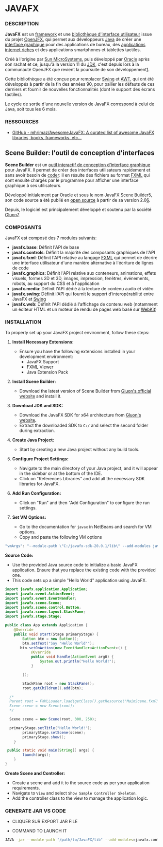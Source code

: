 # JAVAFX

### DESCRIPTION

**JavaFX** est un [framework](https://fr.wikipedia.org/wiki/Framework "Framework") et une [bibliothèque d'interface utilisateur](https://fr.wikipedia.org/wiki/Biblioth%C3%A8que_graphique "Bibliothèque graphique") issue du projet [OpenJFX](https://fr.wikipedia.org/wiki/OpenJFX "OpenJFX"), qui permet aux développeurs [Java](https://fr.wikipedia.org/wiki/Java_(langage) "Java (langage)") de créer une [interface graphique](https://fr.wikipedia.org/wiki/Interface_graphique "Interface graphique") pour des applications de bureau, des [applications internet riches](https://fr.wikipedia.org/wiki/Rich_desktop_application "Rich desktop application") et des applications smartphones et tablettes tactiles.

Créé à l'origine par [Sun MicroSystems](https://fr.wikipedia.org/wiki/Sun_Microsystems "Sun Microsystems"), puis développé par [Oracle](https://fr.wikipedia.org/wiki/Oracle_(entreprise) "Oracle (entreprise)") après son rachat et ce, jusqu'à la version 11 du [JDK](https://fr.wikipedia.org/wiki/Java_Development_Kit "Java Development Kit"), c'est depuis lors à la communauté OpenJFX que revient la poursuite de son développement[1](https://fr.wikipedia.org/wiki/JavaFX#cite_note-1).

Cette bibliothèque a été conçue pour remplacer [Swing](https://fr.wikipedia.org/wiki/Swing_(Java) "Swing (Java)") et [AWT](https://fr.wikipedia.org/wiki/Abstract_Window_Toolkit "Abstract Window Toolkit"),
 qui ont été développés à partir de la fin des années 90, pour pallier 
les défauts de ces derniers et fournir de nouvelles fonctionnalités 
(dont le support des écrans tactiles).

Le cycle de sortie d'une nouvelle version de JavaFX correspond à celui de Java, soit tous les 6 mois.

### RESSOURCES

- [GitHub - mhrimaz/AwesomeJavaFX: A curated list of awesome JavaFX libraries, books, frameworks, etc...](https://github.com/mhrimaz/AwesomeJavaFX) 

## Scene Builder: l'outil de conception d'interfaces

**Scene Builder** est un [outil interactif de conception d'interface graphique](https://fr.wikipedia.org/wiki/Constructeur_d%27interface_graphique "Constructeur d'interface graphique") pour JavaFX. Il permet de créer des interfaces utilisateurs rapidement et sans avoir besoin de [coder](https://fr.wikipedia.org/wiki/Programmation_informatique "Programmation informatique"): il en résulte des fichiers au format [FXML](https://fr.wikipedia.org/wiki/FXML "FXML") qui sont ensuite chargés par le programme pour afficher une interface graphique à ses utilisateurs.

Développé initialement par Oracle et sous le nom JavaFX Scene Builder[5](https://fr.wikipedia.org/wiki/JavaFX#cite_note-5), son code source a été publié en [open source](https://fr.wikipedia.org/wiki/Open_source "Open source") à partir de sa version 2.0[6](https://fr.wikipedia.org/wiki/JavaFX#cite_note-6).

Depuis, le logiciel est principalement développé et soutenu par la société [Gluon](https://fr.wikipedia.org/w/index.php?title=Gluon_(entreprise)&action=edit&redlink=1 "Gluon (entreprise) (page inexistante)")[7](https://fr.wikipedia.org/wiki/JavaFX#cite_note-7).

### COMPOSANTS

JavaFX est composé des 7 modules suivants:

- **javafx.base**: Définit l'API de base
- **javafx.controls**: Définit la majorité des composants graphiques de l'API
- **javafx.fxml**: Définit l'API relative au langage [FXML](https://fr.wikipedia.org/wiki/FXML "FXML") qui permet de décrire une interface utilisateur d'une manière alternative à l'écriture de lignes de code
- **javafx.graphics**: Définit l'API relative aux conteneurs, 
  animations, effets visuels, formes 2D et 3D, images, impression, 
  fenêtres, événements, robots, au support du CSS et à l'application
- **javafx.media**: Définit l'API dédié à la lecture de contenu audio et vidéo
- **javafx.swing**: Définit l'API qui fournit le support d’interopérabilité entre JavaFX et [Swing](https://fr.wikipedia.org/wiki/Swing_(Java) "Swing (Java)")
- **javafx.web**: Définit l'API dédié à l'affichage de contenu web (notamment un éditeur HTML et un moteur de rendu de pages web basé sur [WebKit](https://fr.wikipedia.org/wiki/WebKit "WebKit"))

### **INSTALLATION**

To properly set up your JavaFX project environment, follow these steps:

1. **Install Necessary Extensions:**
   
   - Ensure you have the following extensions installed in your development environment:
     - JavaFX Support
     - FXML Viewer
     - Java Extension Pack

2. **Install Scene Builder:**
   
   - Download the latest version of Scene Builder from [Gluon's official website](https://gluonhq.com/scene-builder-17-release/) and install it.

3. **Download JDK and SDK:**
   
   - Download the JavaFX SDK for x64 architecture from [Gluon's website](https://gluonhq.com/products/javafx/).
   - Extract the downloaded SDK to `C:/` and select the second folder during extraction.

4. **Create Java Project:**
   
   - Start by creating a new Java project without any build tools.

5. **Configure Project Settings:**
   
   - Navigate to the main directory of your Java project, and it will appear in the sidebar or at the bottom of the IDE.
   - Click on "References Libraries" and add all the necessary SDK libraries for JavaFX.

6. **Add Run Configuration:**
   
   - Click on "Run" and then "Add Configuration" to configure the run settings.

7. **Set VM Options:**
   
   - Go to the documentation for `javax` in NetBeans and search for VM options.
   - Copy and paste the following VM options

```java
"vmArgs": "--module-path \"C:/javafx-sdk-20.0.1/lib\" --add-modules javafx.controls,javafx.fxml"
```

**Source Code:**

- Use the provided Java source code to initialize a basic JavaFX application. Ensure that you replace the existing code with the provided one.
- This code sets up a simple "Hello World" application using JavaFX.

```java
import javafx.application.Application;
import javafx.event.ActionEvent;
import javafx.event.EventHandler;
import javafx.scene.Scene;
import javafx.scene.control.Button;
import javafx.scene.layout.StackPane;
import javafx.stage.Stage;

public class App extends Application {
    @Override
    public void start(Stage primaryStage) {
        Button btn = new Button();
        btn.setText("Say 'Hello World'");
       btn.setOnAction(new EventHandler<ActionEvent>() {
            @Override
            public void handle(ActionEvent arg0) {
                System.out.println("Hello World!");
            }

        });

        StackPane root = new StackPane();
        root.getChildren().add(btn);

  /*
  Parent root = FXMLLoader.load(getClass().getResource("MainScene.fxml"));
  Scene scene = new Scene(root);
  */

  Scene scene = new Scene(root, 300, 250);

  primaryStage.setTitle("Hello World!");
        primaryStage.setScene(scene);
        primaryStage.show();
    }

 public static void main(String[] args) {
        launch(args);
    }
}
```

**Create Scene and Controller:**

- Create a scene and add it to the source code as per your application requirements.
- Navigate to `View` and select `Show Sample Controller Skeleton`.
- Add the controller class to the view to manage the application logic.

### GENERATE JAR VS CODE

- CLIQUER SUR EXPORT JAR FILE

- COMMAND TO LAUNCH IT

```bash
JAVA -jar --module-path "/path/to/JavaFX/lib" --add-modules=javafx.controls jar_file_name.jar 
```
